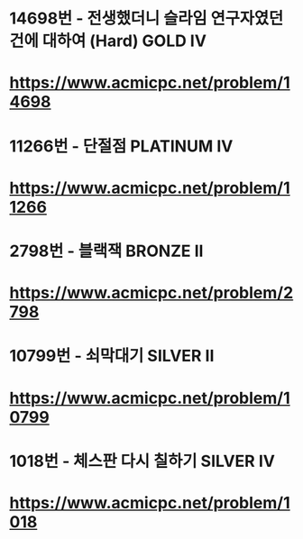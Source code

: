 # 14698번 - 전생했더니 슬라임 연구자였던 건에 대하여 (Hard) GOLD IV
# https://www.acmicpc.net/problem/14698

# 11266번 - 단절점 PLATINUM IV
# https://www.acmicpc.net/problem/11266

# 2798번 - 블랙잭 BRONZE II
# https://www.acmicpc.net/problem/2798

# 10799번 - 쇠막대기 SILVER II
# https://www.acmicpc.net/problem/10799

# 1018번 - 체스판 다시 칠하기 SILVER IV
# https://www.acmicpc.net/problem/1018

